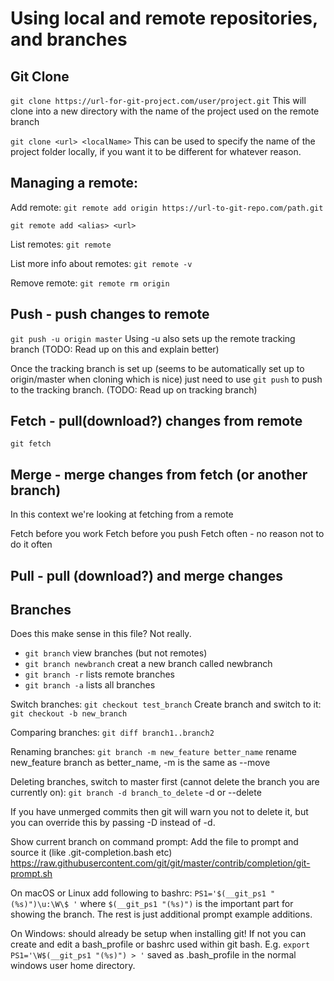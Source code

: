 # Using local and remote repositories, and branches

## Git Clone
`git clone https://url-for-git-project.com/user/project.git`
This will clone into a new directory with the name of the project used on the remote branch

`git clone <url> <localName>`
This can be used to specify the name of the project folder locally, if you want it to be different for whatever reason.

## Managing a remote:
Add remote: `git remote add origin https://url-to-git-repo.com/path.git`

`git remote add <alias> <url>`

List remotes: `git remote`

List more info about remotes: `git remote -v`

Remove remote: `git remote rm origin`

## Push - push changes to remote
`git push -u origin master`
Using -u also sets up the remote tracking branch (TODO: Read up on this and explain better)

Once the tracking branch is set up (seems to be automatically set up to origin/master when cloning which is nice) just need to use `git push` to push to the tracking branch. (TODO: Read up on tracking branch)

## Fetch - pull(download?) changes from remote
`git fetch`

## Merge - merge changes from fetch (or another branch)
In this context we're looking at fetching from a remote

Fetch before you work
Fetch before you push
Fetch often - no reason not to do it often

## Pull - pull (download?) and merge changes

## Branches
Does this make sense in this file? Not really.

* `git branch` view branches (but not remotes)
* `git branch newbranch` creat a new branch called newbranch
* `git branch -r` lists remote branches
* `git branch -a` lists all branches

Switch branches: `git checkout test_branch`
Create branch and switch to it: `git checkout -b new_branch`

Comparing branches:
`git diff branch1..branch2`

Renaming branches: `git branch -m new_feature better_name` rename new_feature branch as better_name, -m is the same as --move

Deleting branches, switch to master first (cannot delete the branch you are currently on): `git branch -d branch_to_delete` -d or --delete

If you have unmerged commits then git will warn you not to delete it, but you can override this by passing -D instead of -d.

Show current branch on command prompt:
Add the file to prompt and source it (like .git-completion.bash etc)
https://raw.githubusercontent.com/git/git/master/contrib/completion/git-prompt.sh

On macOS or Linux add following to bashrc: `PS1='$(__git_ps1 "(%s)")\u:\W\$ '` where `$(__git_ps1 "(%s)")` is the important part for showing the branch. The rest is just additional prompt example additions.

On Windows: should already be setup when installing git! If not you can create and edit a bash_profile or bashrc used within git bash. E.g. `export PS1='\W$(__git_ps1 "(%s)") > '` saved as .bash_profile in the normal windows user home directory.

